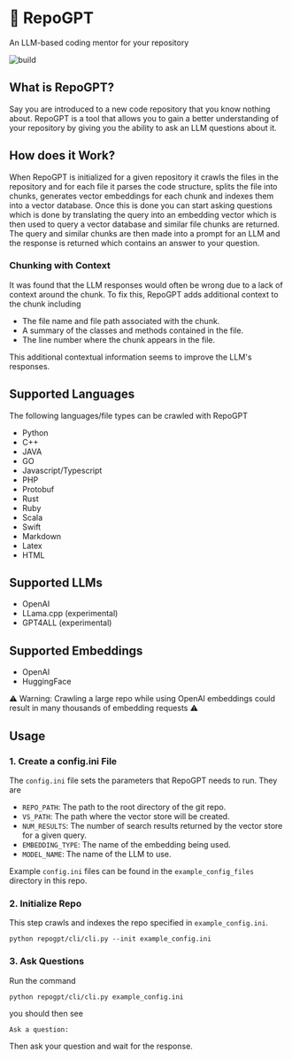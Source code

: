 # 🔎 RepoGPT
An LLM-based coding mentor for your repository

![build](https://github.com/alexminnaar/repogpt/actions/workflows/ci.yml/badge.svg)

## What is RepoGPT?

Say you are introduced to a new code repository that you know nothing about.  RepoGPT is a tool that allows you to gain 
a better understanding of your repository by giving you the ability to ask an LLM questions about it.

## How does it Work?

When RepoGPT is initialized for a given repository it crawls the files in the repository and for each file it parses the 
code structure, splits the file into chunks, generates vector embeddings for each chunk and indexes them into a vector 
database.  Once this is done you can start asking questions which is done by translating the query into an embedding 
vector which is then used to query a vector database and similar file chunks are returned.  The query and similar chunks
are then made into a prompt for an LLM and the response is returned which contains an answer to your question.

### Chunking with Context

It was found that the LLM responses would often be wrong due to a lack of context around the chunk.  To fix this, 
RepoGPT adds additional context to the chunk including
* The file name and file path associated with the chunk.
* A summary of the classes and methods contained in the file.
* The line number where the chunk appears in the file.  

This additional contextual information seems to improve the LLM's responses.
 
## Supported Languages

The following languages/file types can be crawled with RepoGPT

* Python
* C++
* JAVA
* GO
* Javascript/Typescript
* PHP
* Protobuf
* Rust
* Ruby
* Scala
* Swift
* Markdown
* Latex
* HTML

## Supported LLMs

* OpenAI
* LLama.cpp (experimental)
* GPT4ALL (experimental)

## Supported Embeddings

* OpenAI
* HuggingFace

⚠️ Warning: Crawling a large repo while using OpenAI embeddings could result in many thousands of embedding requests ⚠️

## Usage

### 1. Create a config.ini File
The `config.ini` file sets the parameters that RepoGPT needs to run.  They are

* `REPO_PATH`: The path to the root directory of the git repo.
* `VS_PATH`: The path where the vector store will be created.
* `NUM_RESULTS`: The number of search results returned by the vector store for a given query.
* `EMBEDDING_TYPE`: The name of the embedding being used.
* `MODEL_NAME`: The name of the LLM to use.

Example `config.ini` files can be found in the `example_config_files` directory in this repo.


### 2. Initialize Repo
This step crawls and indexes the repo specified in `example_config.ini`.
```commandline
python repogpt/cli/cli.py --init example_config.ini
```

### 3. Ask Questions
Run the command
```commandline
python repogpt/cli/cli.py example_config.ini 
```
you should then see

```commandline
Ask a question: 
```
Then ask your question and wait for the response.


